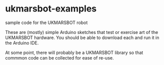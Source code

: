 # ukmarsbot-examples
sample code for the UKMARSBOT robot

These are (mostly) simple Arduino sketches that test or exercise art of the UKMARSBOT hardware. You should be able to download each and run it in the Arduino IDE. 

At some point, there will probably be a UKMARSBOT library so that commmon code can be collected for ease of re-use.

